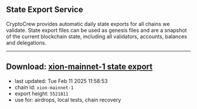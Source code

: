 ## State Export Service
CryptoCrew provides automatic daily state exports for all chains we validate. State export files can be used as genesis files and are a snapshot of the current blockchain state, including all validators, accounts, balances and delegations.

---
**Download: [xion-mainnet-1 state export](https://dl-eu2.ccvalidators.com/SERVICE/xion/xion-mainnet-1_export_5521811.json)**
---

- last updated: Tue Feb 11 2025 11:58:53
- chain id: `xion-mainnet-1`
- export height: `5521811`
- use for: airdrops, local tests, chain recovery
